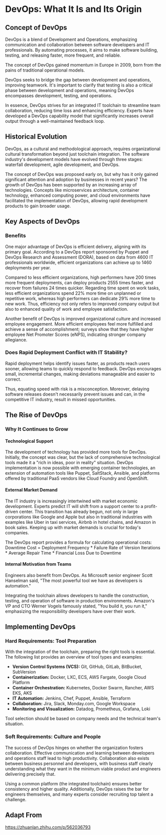 # DevOps: What It Is and Its Origin

## Concept of DevOps

DevOps is a blend of Development and Operations, emphasizing communication and collaboration between software developers and IT professionals. By automating processes, it aims to make software building, testing, and releasing faster, more frequent, and reliable.

The concept of DevOps gained momentum in Europe in 2009, born from the pains of traditional operational models.

DevOps seeks to bridge the gap between development and operations, improving teamwork. It's important to clarify that testing is also a critical phase between development and operations, meaning DevOps encompasses development, testing, and operations.

In essence, DevOps strives for an integrated IT toolchain to streamline team collaboration, reducing time loss and enhancing efficiency. Experts have developed a DevOps capability model that significantly increases overall output through a well-maintained feedback loop.

## Historical Evolution

DevOps, as a cultural and methodological approach, requires organizational cultural transformation beyond just toolchain integration. The software industry's development models have evolved through three stages: waterfall development, agile development, and DevOps.

The concept of DevOps was proposed early on, but why has it only gained significant attention and adoption by businesses in recent years? The growth of DevOps has been supported by an increasing array of technologies. Concepts like microservices architecture, container technology, enhanced computing power, and cloud environments have facilitated the implementation of DevOps, allowing rapid development products to gain broader usage.

## Key Aspects of DevOps

### Benefits

One major advantage of DevOps is efficient delivery, aligning with its primary goal. According to a DevOps report sponsored by Puppet and DevOps Research and Assessment (DORA), based on data from 4600 IT professionals worldwide, efficient organizations can achieve up to 1460 deployments per year.

Compared to less efficient organizations, high performers have 200 times more frequent deployments, can deploy products 2555 times faster, and recover from failures 24 times quicker. Regarding time spent on work tasks, less efficient organizations spend 22% more time on unplanned or repetitive work, whereas high performers can dedicate 29% more time to new work. Thus, efficiency not only refers to improved company output but also to enhanced quality of work and employee satisfaction.

Another benefit of DevOps is improved organizational culture and increased employee engagement. More efficient employees feel more fulfilled and achieve a sense of accomplishment; surveys show that they have higher employee Net Promoter Scores (eNPS), indicating stronger company allegiance.

### Does Rapid Deployment Conflict with IT Stability?

Rapid deployment helps identify issues faster, as products reach users sooner, allowing teams to quickly respond to feedback. DevOps encourages small, incremental changes, making deviations manageable and easier to correct.

Thus, equating speed with risk is a misconception. Moreover, delaying software releases doesn't necessarily prevent issues and can, in the competitive IT industry, result in missed opportunities.

## The Rise of DevOps

### Why It Continues to Grow

#### Technological Support

The development of technology has provided more tools for DevOps. Initially, the concept was clear, but the lack of comprehensive technological tools made it a "rich in ideas, poor in reality" situation. DevOps implementation is now possible with emerging container technologies, an extension of automation tools like Puppet, SaltStack, Ansible, and platforms offered by traditional PaaS vendors like Cloud Foundry and OpenShift.

#### External Market Demand

The IT industry is increasingly intertwined with market economic development. Experts predict IT will shift from a support center to a profit-driven center. This transition has already begun, not only in large corporations like Google and Apple but also in traditional industries with examples like Uber in taxi services, Airbnb in hotel chains, and Amazon in book sales. Keeping up with market demands is crucial for today's companies.

The DevOps report provides a formula for calculating operational costs:
Downtime Cost = Deployment Frequency * Failure Rate of Version Iterations * Average Repair Time * Financial Loss Due to Downtime

#### Internal Motivation from Teams

Engineers also benefit from DevOps. As Microsoft senior engineer Scott Hanselman said, "The most powerful tool we have as developers is automation."

Integrating the toolchain allows developers to handle the construction, testing, and operation of software in production environments. Amazon's VP and CTO Werner Vogels famously stated, "You build it, you run it," emphasizing the responsibility developers have over their work.

## Implementing DevOps

### Hard Requirements: Tool Preparation

With the integration of the toolchain, preparing the right tools is essential. The following list provides an overview of tool types and examples:

- **Version Control Systems (VCS):** Git, GitHub, GitLab, BitBucket, SubVersion
- **Containerization:** Docker, LXC, ECS, AWS Fargate, Google Cloud Platform
- **Container Orchestration:** Kubernetes, Docker Swarm, Rancher, AWS EKS, AKS
- **IT Automation:** Jenkins, Chef, Puppet, Ansible, Terraform
- **Collaboration:** Jira, Slack, Monday.com, Google Workspace
- **Monitoring and Visualization:** Datadog, Prometheus, Grafana, Loki

Tool selection should be based on company needs and the technical team's situation.

### Soft Requirements: Culture and People

The success of DevOps hinges on whether the organization fosters collaboration. Effective communication and learning between developers and operations staff lead to high productivity. Collaboration also exists between business personnel and developers, with business staff clearly understanding what they want in the minimum viable product and engineers delivering precisely that.

Using a common platform (the integrated toolchain) ensures better consistency and higher quality. Additionally, DevOps raises the bar for engineers themselves, and many experts consider recruiting top talent a challenge.


## Adapt From 

https://zhuanlan.zhihu.com/p/562036793